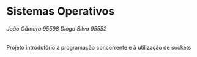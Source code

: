 # Sistemas Operativos 
###### João Câmara 95598   Diogo Silva 95552

Projeto introdutório à programação concorrente e à utilização de sockets
